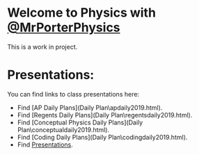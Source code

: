 # Welcome to Physics with [@MrPorterPhysics](https://twitter.com/MrPorterPhysics)

This is a work in project.

# Presentations:

You can find links to class presentations here:
  - Find [AP Daily Plans](Daily Plan\apdaily2019.html).
  - Find [Regents Daily Plans](Daily Plan\regentsdaily2019.html).
  - Find [Conceptual Physics Daily Plans](Daily Plan\conceptualdaily2019.html).
  - Find [Coding Daily Plans](Daily Plan\codingdaily2019.html).
  - Find [Presentations](presindex).
